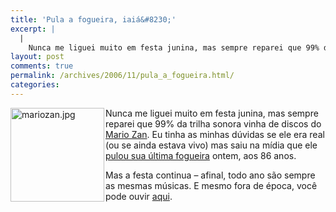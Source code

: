 ```yaml
---
title: 'Pula a fogueira, iaiá&#8230;'
excerpt: |
  |
    Nunca me liguei muito em festa junina, mas sempre reparei que 99% da trilha sonora vinha de discos do Mario Zan. Eu tinha as minhas dúvidas se ele era real (ou se ainda estava vivo) mas saiu na mídia que...
layout: post
comments: true
permalink: /archives/2006/11/pula_a_fogueira.html/
categories:
---
```

<img title="mariozan.jpg" src="//chester.me/archives/img/mariozan.jpg" width="150" height="150" align="left" style="margin-right:2px" />Nunca me liguei muito em festa junina, mas sempre reparei que 99% da trilha sonora vinha de discos do [Mario Zan][1]. Eu tinha as minhas dúvidas se ele era real (ou se ainda estava vivo) mas saiu na mídia que ele [pulou sua última fogueira][2] ontem, aos 86 anos.

Mas a festa continua &#8211; afinal, todo ano são sempre as mesmas músicas. E mesmo fora de época, você pode ouvir [aqui][3].

 [1]: http://www1.folha.uol.com.br/folha/cotidiano/ult95u88132.shtml
 [2]: http://www1.folha.uol.com.br/folha/ilustrada/ult90u65902.shtml
 [3]: http://app.uol.com.br/radiouol/linklista.php?nomeplaylist=005385-5%3C@%3EFesta_Junina&#038;opcao=umcd
